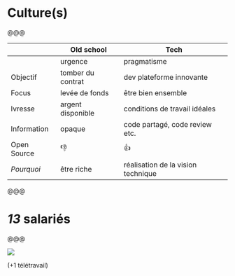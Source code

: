 <!-- .slide: data-state="contrasted" -->

# Culture(s)

@@@

|             | Old school          | Tech
| ---         | ---                 | ---
|             | urgence             | pragmatisme
| Objectif    | tomber du contrat   | dev plateforme innovante
| Focus       | levée de fonds      | être bien ensemble
| Ivresse     | argent disponible   | conditions de travail idéales
| Information | opaque              | code partagé, code review etc.
| Open Source | 👎                  | 👍
| *Pourquoi*  | être riche          | réalisation de la vision technique

@@@

# *13* salariés

@@@

![](images/plan.jpg)

(+1 télétravail)
